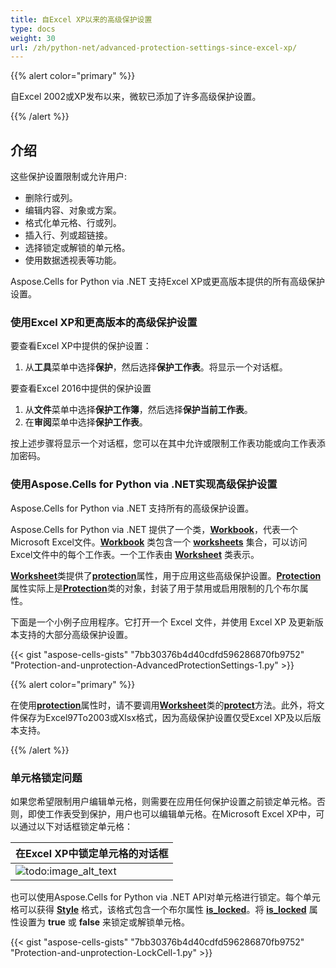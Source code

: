 ```yaml
---
title: 自Excel XP以来的高级保护设置
type: docs
weight: 30
url: /zh/python-net/advanced-protection-settings-since-excel-xp/
---
```


{{% alert color="primary" %}}

自Excel 2002或XP发布以来，微软已添加了许多高级保护设置。

{{% /alert %}}

## **介绍**

这些保护设置限制或允许用户:

- 删除行或列。
- 编辑内容、对象或方案。
- 格式化单元格、行或列。
- 插入行、列或超链接。
- 选择锁定或解锁的单元格。
- 使用数据透视表等功能。

Aspose.Cells for Python via .NET 支持Excel XP或更高版本提供的所有高级保护设置。

### **使用Excel XP和更高版本的高级保护设置**

要查看Excel XP中提供的保护设置：

1. 从**工具**菜单中选择**保护**，然后选择**保护工作表**。将显示一个对话框。

要查看Excel 2016中提供的保护设置

1. 从**文件**菜单中选择**保护工作簿**，然后选择**保护当前工作表**。
1. 在**审阅**菜单中选择**保护工作表**。

按上述步骤将显示一个对话框，您可以在其中允许或限制工作表功能或向工作表添加密码。

### **使用Aspose.Cells for Python via .NET实现高级保护设置**

Aspose.Cells for Python via .NET 支持所有的高级保护设置。

Aspose.Cells for Python via .NET 提供了一个类，[**Workbook**](https://reference.aspose.com/cells/python-net/aspose.cells/workbook)，代表一个Microsoft Excel文件。[**Workbook**](https://reference.aspose.com/cells/python-net/aspose.cells/workbook) 类包含一个 [**worksheets**](https://reference.aspose.com/cells/python-net/aspose.cells/worksheetcollection) 集合，可以访问Excel文件中的每个工作表。一个工作表由 [**Worksheet**](https://reference.aspose.com/cells/python-net/aspose.cells/worksheet) 类表示。

[**Worksheet**](https://reference.aspose.com/cells/python-net/aspose.cells/worksheet)类提供了[**protection**](https://reference.aspose.com/cells/python-net/aspose.cells/worksheet/protection)属性，用于应用这些高级保护设置。[**Protection**](https://reference.aspose.com/cells/python-net/aspose.cells/worksheet/protection)属性实际上是[**Protection**](https://reference.aspose.com/cells/python-net/aspose.cells/protection)类的对象，封装了用于禁用或启用限制的几个布尔属性。

下面是一个小例子应用程序。它打开一个 Excel 文件，并使用 Excel XP 及更新版本支持的大部分高级保护设置。

{{< gist "aspose-cells-gists" "7bb30376b4d40cdfd596286870fb9752" "Protection-and-unprotection-AdvancedProtectionSettings-1.py" >}}

{{% alert color="primary" %}}

在使用[**protection**](https://reference.aspose.com/cells/python-net/aspose.cells/worksheet/protection)属性时，请不要调用[**Worksheet**](https://reference.aspose.com/cells/python-net/aspose.cells/worksheet)类的[**protect**](https://reference.aspose.com/cells/python-net/aspose.cells/worksheet/protect)方法。此外，将文件保存为Excel97To2003或Xlsx格式，因为高级保护设置仅受Excel XP及以后版本支持。

{{% /alert %}}

### **单元格锁定问题**

如果您希望限制用户编辑单元格，则需要在应用任何保护设置之前锁定单元格。否则，即使工作表受到保护，用户也可以编辑单元格。在Microsoft Excel XP中，可以通过以下对话框锁定单元格：

|**在Excel XP中锁定单元格的对话框**|
| :- |
|![todo:image_alt_text](advanced-protection-settings-since-excel-xp_1.png)|

也可以使用Aspose.Cells for Python via .NET API对单元格进行锁定。每个单元格可以获得 [**Style**](https://reference.aspose.com/cells/python-net/aspose.cells/style) 格式，该格式包含一个布尔属性 [**is_locked**](https://reference.aspose.com/cells/python-net/aspose.cells/style/is_locked)。将 [**is_locked**](https://reference.aspose.com/cells/python-net/aspose.cells/style/is_locked) 属性设置为 **true** 或 **false** 来锁定或解锁单元格。

{{< gist "aspose-cells-gists" "7bb30376b4d40cdfd596286870fb9752" "Protection-and-unprotection-LockCell-1.py" >}}

